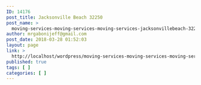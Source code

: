```yaml
---
ID: 14176
post_title: Jacksonville Beach 32250
post_name: >
  moving-services-moving-services-moving-services-jacksonvillebeach-32250
author: mrgabonijeff@gmail.com
post_date: 2018-03-28 01:52:03
layout: page
link: >
  http://localhost/wordpress/moving-services-moving-services-moving-services-jacksonvillebeach-32250/
published: true
tags: [ ]
categories: [ ]
---
```

